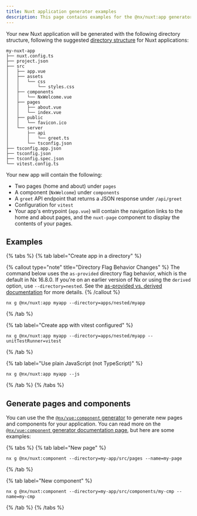 ```yaml
---
title: Nuxt application generator examples
description: This page contains examples for the @nx/nuxt:app generator.
---
```


Your new Nuxt application will be generated with the following directory structure, following the suggested [directory structure](https://nuxt.com/docs/guide/directory-structure) for Nuxt applications:

```text
my-nuxt-app
├── nuxt.config.ts
├── project.json
├── src
│   ├── app.vue
│   ├── assets
│   │   └── css
│   │       └── styles.css
│   ├── components
│   │   └── NxWelcome.vue
│   ├── pages
│   │   ├── about.vue
│   │   └── index.vue
│   ├── public
│   │   └── favicon.ico
│   └── server
│       ├── api
│       │   └── greet.ts
│       └── tsconfig.json
├── tsconfig.app.json
├── tsconfig.json
├── tsconfig.spec.json
└── vitest.config.ts
```

Your new app will contain the following:

-  Two pages (home and about) under `pages`
-  A component (`NxWelcome`) under `components`
-  A `greet` API endpoint that returns a JSON response under `/api/greet`
-  Configuration for `vitest`
-  Your app's entrypoint (`app.vue`) will contain the navigation links to the home and about pages, and the `nuxt-page` component to display the contents of your pages.

## Examples

{% tabs %}
{% tab label="Create app in a directory" %}

{% callout type="note" title="Directory Flag Behavior Changes" %}
The command below uses the `as-provided` directory flag behavior, which is the default in Nx 16.8.0. If you're on an earlier version of Nx or using the `derived` option, use `--directory=nested`. See the [as-provided vs. derived documentation](/deprecated/as-provided-vs-derived) for more details.
{% /callout %}

```shell
nx g @nx/nuxt:app myapp --directory=apps/nested/myapp
```

{% /tab %}

{% tab label="Create app with vitest configured" %}

```shell
nx g @nx/nuxt:app myapp --directory=apps/nested/myapp --unitTestRunner=vitest
```

{% /tab %}

{% tab label="Use plain JavaScript (not TypeScript)" %}

```shell
nx g @nx/nuxt:app myapp --js
```

{% /tab %}
{% /tabs %}

## Generate pages and components

You can use the the [`@nx/vue:component` generator](/nx-api/vue/generators/component) to generate new pages and components for your application. You can read more on the [`@nx/vue:component` generator documentation page](/nx-api/vue/generators/component), but here are some examples:

{% tabs %}
{% tab label="New page" %}

```shell
nx g @nx/nuxt:component --directory=my-app/src/pages --name=my-page
```

{% /tab %}

{% tab label="New component" %}

```shell
nx g @nx/nuxt:component --directory=my-app/src/components/my-cmp --name=my-cmp
```

{% /tab %}
{% /tabs %}
